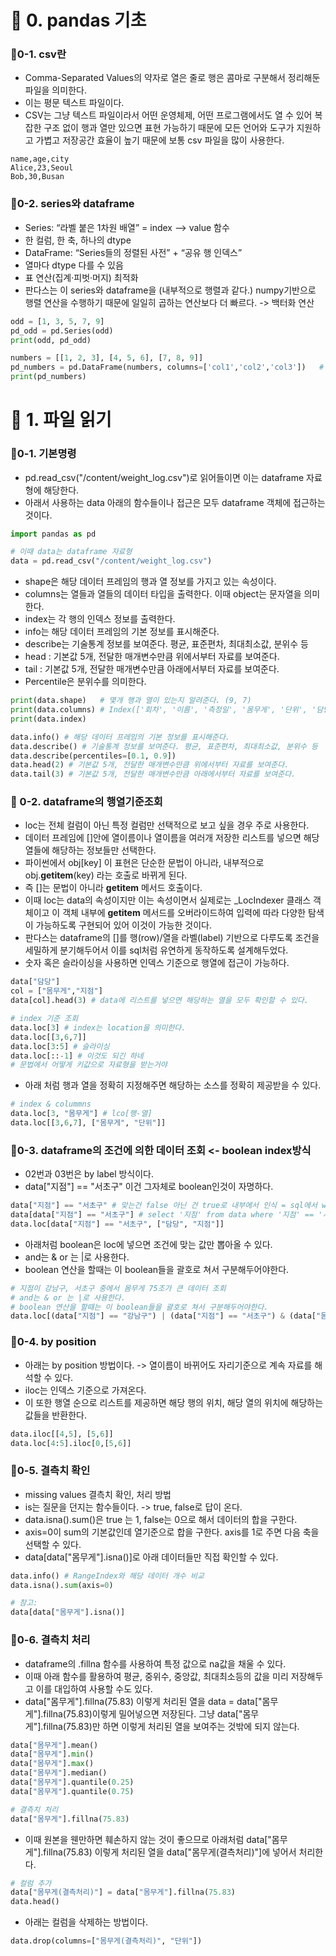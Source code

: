 # 📌 0. pandas 기초
### 📌0-1. csv란
- Comma-Separated Values의 약자로 열은 줄로 행은 콤마로 구분해서 정리해둔 파일을 의미한다.
- 이는 평문 텍스트 파일이다.
- CSV는 그냥 텍스트 파일이라서 어떤 운영체제, 어떤 프로그램에서도 열 수 있어 복잡한 구조 없이 행과 열만 있으면 표현 가능하기 때문에 모든 언어와 도구가 지원하고 가볍고 저장공간 효율이 높기 때문에 보통 csv 파일을 많이 사용한다.
```pgsql
name,age,city
Alice,23,Seoul
Bob,30,Busan
```

### 📌0-2. series와 dataframe
- Series: “라벨 붙은 1차원 배열” = index ⟶ value 함수
- 한 컬럼, 한 축, 하나의 dtype
- DataFrame: “Series들의 정렬된 사전” + “공유 행 인덱스”
- 열마다 dtype 다를 수 있음
- 표 연산(집계·피벗·머지) 최적화
- 판다스는 이 series와 dataframe을 (내부적으로 행렬과 같다.) numpy기반으로 행렬 연산을 수행하기 때문에 일일히 곱하는 연산보다 더 빠르다. -> 백터화 연산
```py
odd = [1, 3, 5, 7, 9]
pd_odd = pd.Series(odd)
print(odd, pd_odd)

numbers = [[1, 2, 3], [4, 5, 6], [7, 8, 9]]
pd_numbers = pd.DataFrame(numbers, columns=['col1','col2','col3'])   # 데이터프레임은 행렬, 2차원 구조라고 함
print(pd_numbers)
```

# 📌 1. 파일 읽기
### 📌0-1. 기본명령
- pd.read_csv("/content/weight_log.csv")로 읽어들이면 이는 dataframe 자료형에 해당한다.
- 아래서 사용하는 data 아래의 함수들이나 접근은 모두 dataframe 객체에 접근하는 것이다.
```py
import pandas as pd

# 이때 data는 dataframe 자료형
data = pd.read_csv("/content/weight_log.csv") 
```
- shape은 해당 데이터 프레임의 행과 열 정보를 가지고 있는 속성이다.
- columns는 열들과 열들의 데이터 타입을 출력한다. 이때 object는 문자열을 의미한다.
- index는 각 행의 인덱스 정보를 출력한다.
- info는 해당 데이터 프레임의 기본 정보를 표시해준다.
- describe는 기술통계 정보를 보여준다. 평균, 표준편차, 최대최소값, 분위수 등
- head : 기본값 5개, 전달한 매개변수만큼 위에서부터 자료를 보여준다.
- tail : 기본값 5개, 전달한 매개변수만큼 아래에서부터 자료를 보여준다.
- Percentile은 분위수를 의미한다.
```py
print(data.shape)   # 몇개 행과 열이 있는지 알려준다. (9, 7)
print(data.columns) # Index(['회차', '이름', '측정일', '몸무게', '단위', '담당', '지점'], dtype='object')
print(data.index)

data.info() # 해당 데이터 프레임의 기본 정보를 표시해준다.
data.describe() # 기술통계 정보를 보여준다. 평균, 표준편차, 최대최소값, 분위수 등
data.describe(percentiles=[0.1, 0.9]) 
data.head(2) # 기본값 5개, 전달한 매개변수만큼 위에서부터 자료를 보여준다.
data.tail(3) # 기본값 5개, 전달한 매개변수만큼 아래에서부터 자료를 보여준다.
```

### 📌 0-2. dataframe의 행열기준조회
- loc는 전체 컬럼이 아닌 특정 컬럼만 선택적으로 보고 싶을 경우 주로 사용한다.
- 데이터 프레임에 []안에 열이름이나 열이름을 여러개 저장한 리스트를 넣으면 해당 열들에 해당하는 정보들만 선택한다.
- 파이썬에서 obj[key] 이 표현은 단순한 문법이 아니라, 내부적으로 obj.__getitem__(key) 라는 호출로 바뀌게 된다.
- 즉 []는 문법이 아니라 __getitem__ 메서드 호출이다.
- 이때 loc는 data의 속성이지만 이는 속성이면서 실제로는 _LocIndexer 클래스 객체이고 이 객체 내부에 __getitem__ 메서드를 오버라이드하여 입력에 따라 다양한 탐색이 가능하도록 구현되어 있어 이것이 가능한 것이다.
- 판다스는 dataframe의 []를 행(row)/열을 라벨(label) 기반으로 다루도록 조건을 세밀하게 분기해두어서 이를 sql처럼 유연하게 동작하도록 설계해두었다.
- 숫자 혹은 슬라이싱을 사용하면 인덱스 기준으로 행열에 접근이 가능하다.
```py
data["담당"]
col = ["몸무게","지점"]
data[col].head(3) # data에 리스트를 넣으면 해당하는 열을 모두 확인할 수 있다.

# index 기준 조회
data.loc[3] # index는 location을 의미한다.
data.loc[[3,6,7]]
data.loc[3:5] # 슬라이싱
data.loc[::-1] # 이것도 되긴 하네
# 문법에서 어떻게 키값으로 자료형을 받는거야 
```
- 아래 처럼 행과 열을 정확히 지정해주면 해당하는 소스를 정확히 제공받을 수 있다.
```py
# index & colummns
data.loc[3, "몸무게"] # lco[행-열]
data.loc[[3,6,7], ["몸무게", "단위"]]
```

### 📌0-3. dataframe의 조건에 의한 데이터 조회 <- boolean index방식
- 02번과 03번은 by label 방식이다.
- data["지점"] == "서초구" 이건 그자체로 boolean인것이 자명하다.
```py
data["지점"] == "서초구" # 맞는건 false 아닌 건 true로 내부에서 인식 = sql에서 where문 값은 것
data[data["지점"] == "서초구"] # select '지점' from data where '지점' == '서초구'; 
data.loc[data["지점"] == "서초구", ["담당", "지점"]]
```
- 아래처럼 boolean은 loc에 넣으면 조건에 맞는 값만 뽑아올 수 있다.
- and는 & or 는 |로 사용한다.
- boolean 연산을 할때는 이 boolean들을 괄호로 쳐서 구분해두어야한다.
```py
# 지점이 강남구, 서초구 중에서 몸무게 75조가 큰 데이터 조회 
# and는 & or 는 |로 사용한다.
# boolean 연산을 할때는 이 boolean들을 괄호로 쳐서 구분해두어야한다.
data.loc[(data["지점"] == "강남구") | (data["지점"] == "서초구") & (data["몸무게"] >= 76.0)]
```

### 📌0-4. by position 
- 아래는 by position 방법이다. -> 열이름이 바뀌어도 자리기준으로 계속 자료를 해석할 수 있다.
- iloc는 인덱스 기준으로 가져온다.
- 이 또한 행열 순으로 리스트를 제공하면 해당 행의 위치, 해당 열의 위치에 해당하는 값들을 반환한다.
```py
data.iloc[[4,5], [5,6]]
data.loc[4:5].iloc[0,[5,6]]
```

### 📌0-5. 결측치 확인
- missing values 결측치 확인, 처리 방법
- is는 질문을 던지는 함수들이다. -> true, false로 답이 온다.
- data.isna().sum()은 true 는 1, false는 0으로 해서 데이터의 합을 구한다.
- axis=0이 sum의 기본값인데 열기준으로 합을 구한다. axis를 1로 주면 다음 축을 선택할 수 있다.
- data[data["몸무게"].isna()]로 아래 데이터들만 직접 확인할 수 있다.
```py
data.info() # RangeIndex와 해당 데이터 개수 비교
data.isna().sum(axis=0)

# 참고: 
data[data["몸무게"].isna()]
```

### 📌0-6. 결측치 처리
- dataframe의 .fillna 함수를 사용하여 특정 값으로 na값을 채울 수 있다.
- 이때 아래 함수를 활용하여 평균, 중위수, 중앙값, 최대최소등의 값을 미리 저장해두고 이를 대입하여 사용할 수도 있다.
- data["몸무게"].fillna(75.83) 이렇게 처리된 열을 data = data["몸무게"].fillna(75.83)이렇게 밀어넣으면 저장된다. 그냥 data["몸무게"].fillna(75.83)만 하면 이렇게 처리된 열을 보여주는 것밖에 되지 않는다.
```py
data["몸무게"].mean()
data["몸무게"].min()
data["몸무게"].max()
data["몸무게"].median()
data["몸무게"].quantile(0.25)
data["몸무게"].quantile(0.75)

# 결측치 처리
data["몸무게"].fillna(75.83)
```
- 이때 원본을 웬만하면 훼손하지 않는 것이 좋으므로 아래처럼 data["몸무게"].fillna(75.83) 이렇게 처리된 열을 data["몸무게(결측처리)"]에 넣어서 처리한다.
```py
# 컬럼 추가 
data["몸무게(결측처리)"] = data["몸무게"].fillna(75.83)
data.head()
```
- 아래는 컬럼을 삭제하는 방법이다.
```py
data.drop(columns=["몸무게(결측처리)", "단위"])
```
